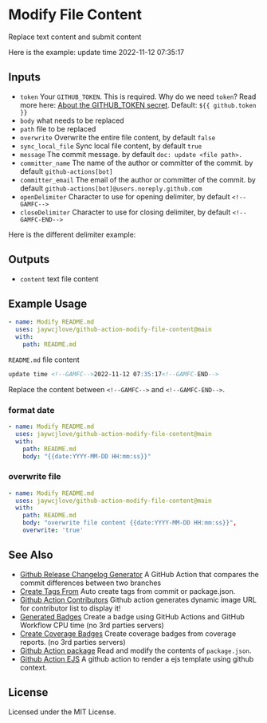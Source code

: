 Modify File Content
===

Replace text content and submit content

Here is the example: update time <!--GAMFC-->2022-11-12 07:35:17<!--GAMFC-END-->

## Inputs

- `token` Your `GITHUB_TOKEN`. This is required. Why do we need `token`? Read more here: [About the GITHUB_TOKEN secret](https://help.github.com/en/actions/automating-your-workflow-with-github-actions/authenticating-with-the-github_token#about-the-github_token-secret). Default: `${{ github.token }}`
- `body` what needs to be replaced
- `path` file to be replaced
- `overwrite` Overwrite the entire file content, by default `false`
- `sync_local_file` Sync local file content, by default `true`
- `message` The commit message. by default `doc: update <file path>.`
- `committer_name` The name of the author or committer of the commit. by default `github-actions[bot]`
- `committer_email` The email of the author or committer of the commit. by default `github-actions[bot]@users.noreply.github.com`
- `openDelimiter` Character to use for opening delimiter, by default `<!--GAMFC-->`
- `closeDelimiter` Character to use for closing delimiter, by default `<!--GAMFC-END-->`

Here is the different delimiter example: <!--GAMFC_TABEL--><!--GAMFC_TABEL-END-->

## Outputs

- `content` text file content

## Example Usage

```yml
- name: Modify README.md
  uses: jaywcjlove/github-action-modify-file-content@main
  with:
    path: README.md
```

`README.md` file content

```markdown
update time <!--GAMFC-->2022-11-12 07:35:17<!--GAMFC-END-->
```

Replace the content between `<!--GAMFC-->` and 
`<!--GAMFC-END-->`.

### format date

```yml
- name: Modify README.md
  uses: jaywcjlove/github-action-modify-file-content@main
  with:
    path: README.md
    body: "{{date:YYYY-MM-DD HH:mm:ss}}"
```

### overwrite file

```yml
- name: Modify README.md
  uses: jaywcjlove/github-action-modify-file-content@main
  with:
    path: README.md
    body: "overwrite file content {{date:YYYY-MM-DD HH:mm:ss}}",
    overwrite: 'true'
```

## See Also

- [Github Release Changelog Generator](https://github.com/jaywcjlove/changelog-generator) A GitHub Action that compares the commit differences between two branches
- [Create Tags From](https://github.com/jaywcjlove/create-tag-action) Auto create tags from commit or package.json.
- [Github Action Contributors](https://github.com/jaywcjlove/github-action-contributors) Github action generates dynamic image URL for contributor list to display it!
- [Generated Badges](https://github.com/jaywcjlove/generated-badges) Create a badge using GitHub Actions and GitHub Workflow CPU time (no 3rd parties servers)
- [Create Coverage Badges](https://github.com/jaywcjlove/coverage-badges-cli) Create coverage badges from coverage reports. (no 3rd parties servers)
- [Github Action package](https://github.com/jaywcjlove/github-action-package) Read and modify the contents of `package.json`.
- [Github Action EJS](https://github.com/jaywcjlove/github-action-package) A github action to render a ejs template using github context.

## License

Licensed under the MIT License.
